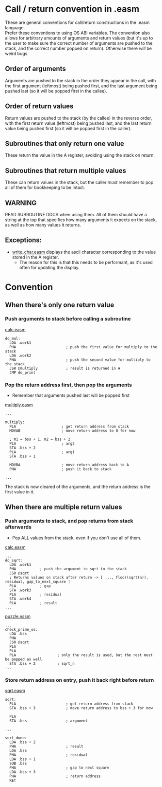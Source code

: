 # Call / return convention in .easm

These are general conventions for call/return constructions in the .easm language.  
Prefer these conventions to using OS ABI variables.
The convention also allows for arbitrary amounts of arguments and return values (but it's up to the user to make sure the correct number of arguments are pushed to the stack, and the correct number popped on return). Otherwise there _will_ be weird bugs.

## Order of arguments
Arguments are pushed to the stack in the order they appear in the call, with the first argument (leftmost) being pushed first, and the last argument being pushed last (so it will be popped first in the callee).

## Order of return values
Return values are pushed to the stack (by the callee) in the reverse order, with the first return value (leftmost) being pushed last, and the last return value being pushed first (so it will be popped first in the caller).

## Subroutines that only return one value
These return the value in the A register, avoiding using the stack on return.

## Subroutines that return multiple values
These can return values in the stack, but the caller _must_ remember to pop all of them for bookkeeping to be intact.

## WARNING
READ SUBROUTINE DOCS when using them. All of them should have a string at the top that specifies how many arguments it expects on the stack, as well as how many values it returns.

## Exceptions:
- [write_char.easm](../32bit/routines/utils/write_char.easm) displays the ascii character corresponding to the value stored in the A register.
  - The reason for this is that this needs to be performant, as it's used often for updating the display.

# Convention
## When there's only one return value
### Push arguments to stack before calling a subroutine
[calc.easm](../32bit/routines/programs/calc.easm)
```
do_mul:
  LDA .work1
  PHA                       ; push the first value for multiply to the stack
  LDA .work2
  PHA                       ; push the second value for multiply to the stack
  JSR @multiply             ; result is returned in A
  JMP do_print
```

### Pop the return address first, then pop the arguments
- Remember that arguments pushed last will be popped first  

[multiply.easm](../32bit/routines/math/multiply.easm)
```
...

multiply:
  PLA                     ; get return address from stack
  MOVAB                   ; move return address to B for now

  ; m1 = bss + 1, m2 = bss + 2
  PLA                     ; arg2
  STA .bss + 2
  PLA                     ; arg1
  STA .bss + 1
  
  MOVBA                   ; move return address back to A
  PHA                     ; push it back to stack

...
```
The stack is now cleared of the arguments, and the return address is the first value in it.

## When there are multiple return values
### Push arguments to stack, and pop returns from stack afterwards
- Pop ALL values from the stack, even if you don't use all of them. 

[calc.easm](../32bit/routines/programs/calc.easm)
```
...
do_sqrt:
  LDA .work1
  PHA           ; push the argument to sqrt to the stack
  JSR @sqrt
  ; Returns values on stack after return -> [ ..., floor(sqrt(n)), residual, gap_to_next_square ]
  PLA           ; gap
  STA .work3
  PLA           ; residual
  STA .work4
  PLA           ; result
...
```

[puzzle.easm](/32bit/routines/programs/puzzle.easm)
```
...
check_prime_os:
  LDA .bss
  PHA
  JSR @sqrt
  PLA
  PLA
  PLA                   ; only the result is used, but the rest must be popped as well
  STA .bss + 2          ; sqrt_n
...
```

### Store return address on entry, push it back right before return
[sqrt.easm](/32bit/routines/math/sqrt.easm)
```
sqrt:
  PLA                       ; get return address from stack
  STA .bss + 3              ; move return address to bss + 3 for now

  PLA
  STA .bss                  ; argument

...

sqrt_done:
  LDA .bss + 2
  PHA                       ; result
  LDA .bss
  PHA                       ; residual
  LDA .bss + 1
  SUB .bss
  PHA                       ; gap to next square
  LDA .bss + 3
  PHA                       ; return address
  RET
```